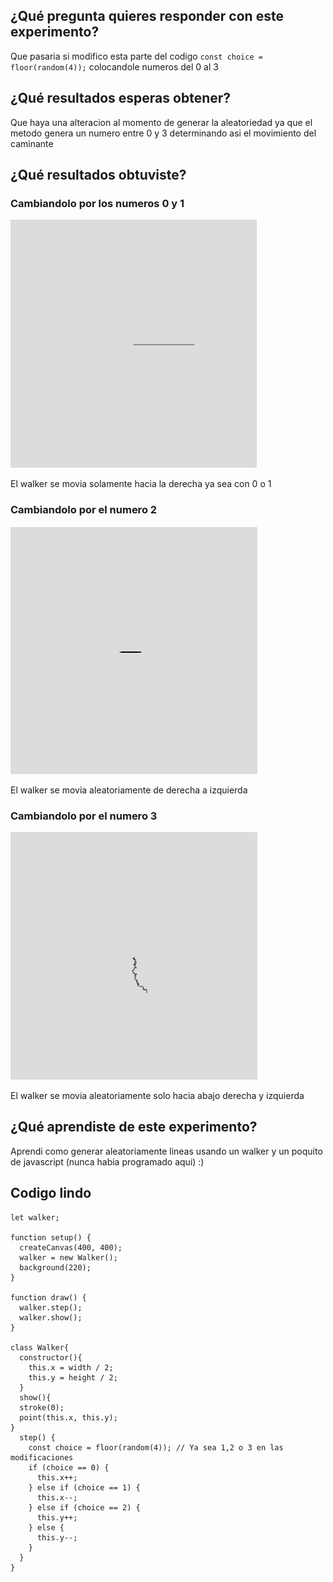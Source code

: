 ## ¿Qué pregunta quieres responder con este experimento?
Que pasaria si modifico esta parte del codigo ```const choice = floor(random(4));``` colocandole numeros del 0 al 3
## ¿Qué resultados esperas obtener?
Que haya una alteracion al momento de generar la aleatoriedad ya que el metodo genera un numero entre 0 y 3 determinando asi el movimiento del caminante
## ¿Qué resultados obtuviste?
### Cambiandolo por los numeros 0 y 1
![Kylian Mbappe3](https://github.com/jfUPB/simulacion-DonTuvoo/blob/main/src/assets/Screenshot%202025-01-26%20161521.png)

El walker se movia solamente hacia la derecha ya sea con 0 o 1
### Cambiandolo por el numero 2
![Kylian Mbappe](https://github.com/jfUPB/simulacion-DonTuvoo/blob/main/src/assets/Screenshot%202025-01-26%20161451.png)

El walker se movia aleatoriamente de derecha a izquierda

### Cambiandolo por el numero 3
![Kylian Mpabbe2](https://github.com/jfUPB/simulacion-DonTuvoo/blob/main/src/assets/Screenshot%202025-01-26%20161505.png)

El walker se movia aleatoriamente solo hacia abajo derecha y izquierda
## ¿Qué aprendiste de este experimento?
Aprendi como generar aleatoriamente lineas usando un walker y un poquito de javascript (nunca habia programado aqui) :)

## Codigo lindo

```
let walker;

function setup() {
  createCanvas(400, 400);
  walker = new Walker();
  background(220);
}

function draw() {
  walker.step();
  walker.show();
}

class Walker{
  constructor(){
    this.x = width / 2;
    this.y = height / 2;
  }
  show(){
  stroke(0);
  point(this.x, this.y);
}
  step() {
    const choice = floor(random(4)); // Ya sea 1,2 o 3 en las modificaciones
    if (choice == 0) {
      this.x++;
    } else if (choice == 1) {
      this.x--;
    } else if (choice == 2) {
      this.y++;
    } else {
      this.y--;
    }
  }
}
```
